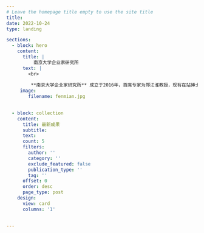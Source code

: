 ```yaml
---
# Leave the homepage title empty to use the site title
title:
date: 2022-10-24
type: landing

sections:
  - block: hero
    content:
      title: |
          南京大学企业家研究所
      text: |
        <br>
        
         **南京大学企业家研究所** 成立于2016年，首席专家为郑江淮教授，现有在站博士后5人，在读博士生14人.
     image:
        filename: fenmian.jpg

  
  - block: collection
    content:
      title: 最新成果
      subtitle:
      text:
      count: 5
      filters:
        author: ''
        category: ''
        exclude_featured: false
        publication_type: ''
        tag: ''
      offset: 0
      order: desc
      page_type: post
    design:
      view: card
      columns: '1'
  

---
```

